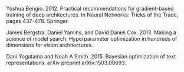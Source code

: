 

Yoshua Bengio. 2012. Practical recommendations for gradient-based training of deep architectures. In Neural Networks: Tricks of the Trade, pages 437–478. Springer.

James Bergstra, Daniel Yamins, and David Daniel Cox. 2013. Making a science of model search: Hyperparameter optimization in hundreds of dimensions for vision architectures.<br>

Dani Yogatama and Noah A Smith. 2015. Bayesian optimization of text representations. arXiv preprint arXiv:1503.00693.

